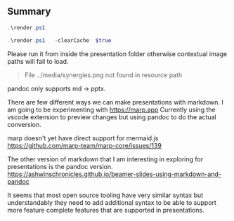 ## Summary

```powershell
.\render.ps1  

.\render.ps1   -clearCache  $true
```
Please run it from inside the presentation folder otherwise contextual image paths will fail to load. 
> File ../media/synergies.png not found in resource path

pandoc only supports md -> pptx. 

There are few different ways we can make presentations with markdown. I am going to be experimenting with https://marp.app  Currently using the vscode extension to preview changes but using pandoc to do the actual conversion.

marp doesn't yet have direct support for mermaid.js https://github.com/marp-team/marp-core/issues/139


The other version of markdown that I am interesting in exploring for presentations is the pandoc version. https://ashwinschronicles.github.io/beamer-slides-using-markdown-and-pandoc

It seems that most open source tooling have very similar syntax but understandably they need to add additional syntax to be able to support more feature complete features that are supported in presentations.